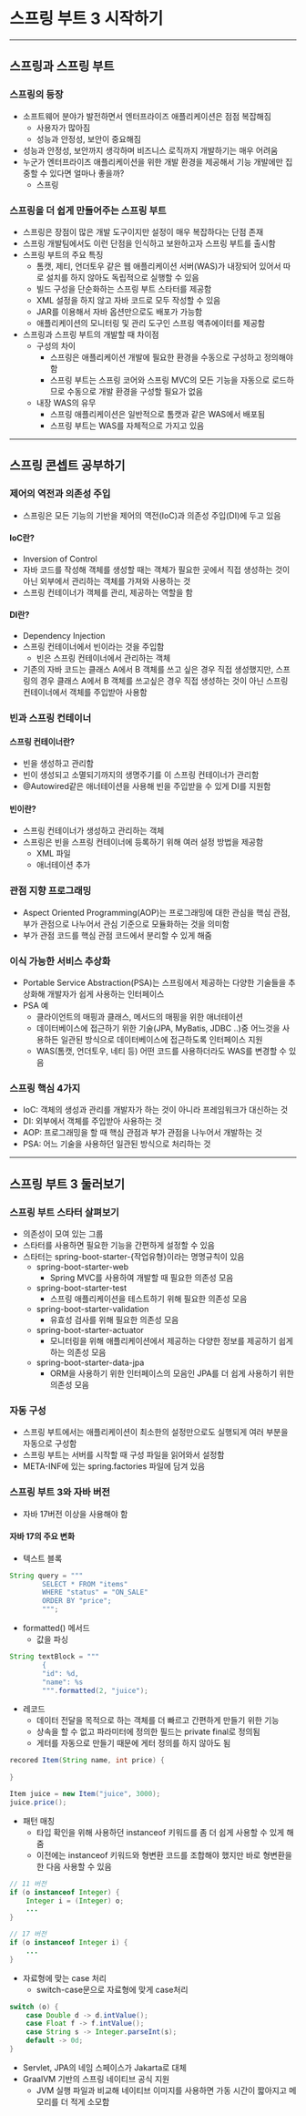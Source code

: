 # 스프링 부트 3 시작하기

--------

## 스프링과 스프링 부트

### 스프링의 등장

- 소프트웨어 분야가 발전하면서 엔터프라이즈 애플리케이션은 점점 복잡해짐
  - 사용자가 많아짐
  - 성능과 안정성, 보안이 중요해짐
- 성능과 안정성, 보안까지 생각하며 비즈니스 로직까지 개발하기는 매우 어려움
- 누군가 엔터프라이즈 애플리케이션을 위한 개발 환경을 제공해서 기능 개발에만 집중할 수 있다면 얼마나 좋을까?
  - 스프링

### 스프링을 더 쉽게 만들어주는 스프링 부트

- 스프링은 장점이 많은 개발 도구이지만 설정이 매우 복잡하다는 단점 존재
- 스프링 개발팀에서도 이런 단점을 인식하고 보완하고자 스프링 부트를 출시함
- 스프링 부트의 주요 특징
  - 톰캣, 제티, 언더토우 같은 웹 애플리케이션 서버(WAS)가 내장되어 있어서 따로 설치를 하지 않아도 독립적으로 실행할 수 있음
  - 빌드 구성을 단순화하는 스프링 부트 스타터를 제공함
  - XML 설정을 하지 않고 자바 코드로 모두 작성할 수 있음
  - JAR를 이용해서 자바 옵션만으로도 배포가 가능함
  - 애플리케이션의 모니터링 및 관리 도구인 스프링 액츄에이터를 제공함
- 스프링과 스프링 부트의 개발할 때 차이점
  - 구성의 차이
    - 스프링은 애플리케이션 개발에 필요한 환경을 수동으로 구성하고 정의해야 함
    - 스프링 부트는 스프링 코어와 스프링 MVC의 모든 기능을 자동으로 로드하므로 수동으로 개발 환경을 구성할 필요가 없음
  - 내장 WAS의 유무
    - 스프링 애플리케이션은 일반적으로 톰캣과 같은 WAS에서 배포됨
    - 스프링 부트는 WAS를 자체적으로 가지고 있음

-------------

## 스프링 콘셉트 공부하기

### 제어의 역전과 의존성 주입

- 스프링은 모든 기능의 기반을 제어의 역전(IoC)과 의존성 주입(DI)에 두고 있음

#### IoC란?

- Inversion of Control
- 자바 코드를 작성해 객체를 생성할 때는 객체가 필요한 곳에서 직접 생성하는 것이 아닌 외부에서 관리하는 객체를 가져와 사용하는 것
- 스프링 컨테이너가 객체를 관리, 제공하는 역할을 함

#### DI란?

- Dependency Injection
- 스프링 컨테이너에서 빈이라는 것을 주입함
  - 빈은 스프링 컨테이너에서 관리하는 객체
- 기존의 자바 코드는 클래스 A에서 B 객체를 쓰고 싶은 경우 직접 생성했지만, 스프링의 경우 클래스 A에서 B 객체를 쓰고싶은 경우 직접 생성하는 것이 아닌
스프링 컨테이너에서 객체를 주입받아 사용함

### 빈과 스프링 컨테이너

#### 스프링 컨테이너란?

- 빈을 생성하고 관리함
- 빈이 생성되고 소멸되기까지의 생명주기를 이 스프링 컨테이너가 관리함
- @Autowired같은 애너테이션을 사용해 빈을 주입받을 수 있게 DI를 지원함

#### 빈이란?

- 스프링 컨테이너가 생성하고 관리하는 객체
- 스프링은 빈을 스프링 컨테이너에 등록하기 위해 여러 설정 방법을 제공함
  - XML 파일
  - 애너테이션 추가

### 관점 지향 프로그래밍

- Aspect Oriented Programming(AOP)는 프로그래밍에 대한 관심을 핵심 관점, 부가 관점으로 나누어서 관심 기준으로 모듈화하는 것을 의미함
- 부가 관점 코드를 핵심 관점 코드에서 분리할 수 있게 해줌

### 이식 가능한 서비스 추상화

- Portable Service Abstraction(PSA)는 스프링에서 제공하는 다양한 기술들을 추상화해 개발자가 쉽게 사용하는 인터페이스
- PSA 예
  - 클라이언트의 매핑과 클래스, 메서드의 매핑을 위한 애너테이션
  - 데이터베이스에 접근하기 위한 기술(JPA, MyBatis, JDBC ..)중 어느것을 사용하든 일관된 방식으로 데이터베이스에 접근하도록 인터페이스 지원
  - WAS(톰캣, 언더토우, 네티 등) 어떤 코드를 사용하더라도 WAS를 변경할 수 있음

### 스프링 핵심 4가지

- IoC: 객체의 생성과 관리를 개발자가 하는 것이 아니라 프레임워크가 대신하는 것
- DI: 외부에서 객체를 주입받아 사용하는 것
- AOP: 프로그래밍을 할 때 핵심 관점과 부가 관점을 나누어서 개발하는 것
- PSA: 어느 기술을 사용하던 일관된 방식으로 처리하는 것

----------

## 스프링 부트 3 둘러보기

### 스프링 부트 스타터 살펴보기

- 의존성이 모여 있는 그룹
- 스타터를 사용하면 필요한 기능을 간편하게 설정할 수 있음
- 스타터는 spring-boot-starter-{작업유형}이라는 명명규칙이 있음
  - spring-boot-starter-web
    - Spring MVC를 사용하여 개발할 때 필요한 의존성 모음
  - spring-boot-starter-test
    - 스프링 애플리케이션을 테스트하기 위해 필요한 의존성 모음
  - spring-boot-starter-validation
    - 유효성 검사를 위해 필요한 의존성 모음
  - spring-boot-starter-actuator
    - 모니터링을 위해 애플리케이션에서 제공하는 다양한 정보를 제공하기 쉽게 하는 의존성 모음
  - spring-boot-starter-data-jpa
    - ORM을 사용하기 위한 인터페이스의 모음인 JPA를 더 쉽게 사용하기 위한 의존성 모음

### 자동 구성

- 스프링 부트에서는 애플리케이션이 최소한의 설정만으로도 실행되게 여러 부분을 자동으로 구성함
- 스프링 부트는 서버를 시작할 때 구성 파일을 읽어와서 설정함
- META-INF에 있는 spring.factories 파일에 담겨 있음

### 스프링 부트 3와 자바 버전

- 자바 17버전 이상을 사용해야 함

#### 자바 17의 주요 변화

- 텍스트 블록

```java
String query = """
        SELECT * FROM "items"
        WHERE "status" = "ON_SALE"
        ORDER BY "price";
        """;
```

- formatted() 메서드
  - 값을 파싱
```java
String textBlock = """
        {
        "id": %d,
        "name": %s
        """.formatted(2, "juice");
```

- 레코드
  - 데이터 전달을 목적으로 하는 객체를 더 빠르고 간편하게 만들기 위한 기능
  - 상속을 할 수 없고 파라미터에 정의한 필드는 private final로 정의됨
  - 게터를 자동으로 만들기 때문에 게터 정의를 하지 않아도 됨

```java
recored Item(String name, int price) {
    
}

Item juice = new Item("juice", 3000);
juice.price();
```

- 패턴 매칭
  - 타입 확인을 위해 사용하던 instanceof 키워드를 좀 더 쉽게 사용할 수 있게 해줌
  - 이전에는 instanceof 키워드와 형변환 코드를 조합해야 했지만 바로 형변환을 한 다음 사용할 수 있음

```java
// 11 버전
if (o instanceof Integer) {
    Integer i = (Integer) o;
    ...
}

// 17 버전
if (o instanceof Integer i) {
    ...
}
```

- 자료형에 맞는 case 처리
  - switch-case문으로 자료형에 맞게 case처리

```java
switch (o) {
    case Double d -> d.intValue();
    case Float f -> f.intValue();
    case String s -> Integer.parseInt(s);
    default -> 0d;
}
```

- Servlet, JPA의 네임 스페이스가 Jakarta로 대체
- GraalVM 기반의 스프링 네이티브 공식 지원
  - JVM 실행 파일과 비교해 네이티브 이미지를 사용하면 가동 시간이 짧아지고 메모리를 더 적게 소모함